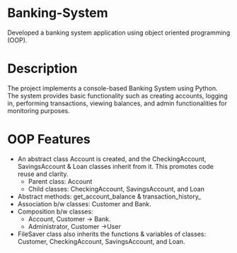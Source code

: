 # Banking-System
Developed a banking system application using object oriented programming (OOP).
# Description
The project implements a console-based Banking System using Python. The system 
provides basic functionality such as creating accounts, logging in, performing 
transactions, viewing balances, and admin functionalities for monitoring purposes.
# OOP Features
- An abstract class Account is created, and the CheckingAccount, SavingsAccount & Loan 
classes inherit from it. This promotes code reuse and clarity. 
  * Parent class: Account 
  * Child classes: CheckingAccount, SavingsAccount, and Loan 
- Abstract methods: get_account_balance & transaction_history_ 
- Association b/w classes: Customer and Bank. 
- Composition b/w classes:  
  * Account, Customer → Bank. 
  * Administrator, Customer →User 
- FileSaver class also inherits the functions & variables of classes: Customer, 
CheckingAccount, SavingsAccount, and Loan.
